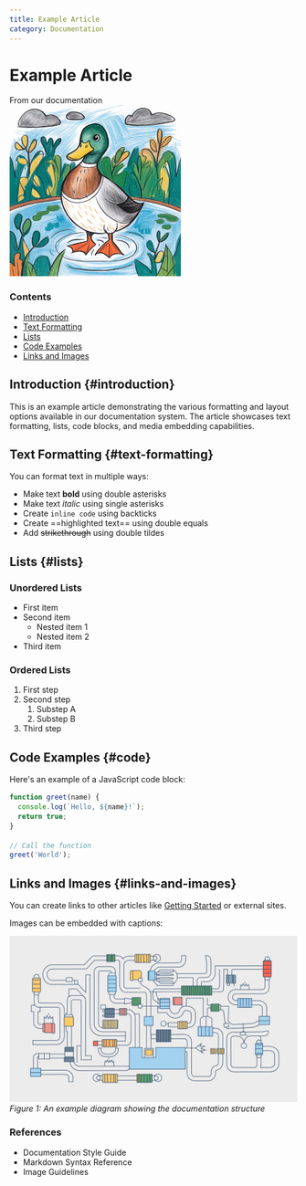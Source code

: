 ```yaml
---
title: Example Article
category: Documentation
---
```


<div class="article-header">
  <h1>Example Article</h1>
  <div class="article-metadata">
    From our documentation
  </div>
</div>

<div class="content-box">
  <img src="/images/example-image.jpg" alt="Example illustration" width="300" height="300">
  <div class="content-nav">
    <h3>Contents</h3>
    <ul>
      <li><a href="#introduction">Introduction</a></li>
      <li><a href="#text-formatting">Text Formatting</a></li>
      <li><a href="#lists">Lists</a></li>
      <li><a href="#code">Code Examples</a></li>
      <li><a href="#links-and-images">Links and Images</a></li>
    </ul>
  </div>
</div>

## Introduction {#introduction}

This is an example article demonstrating the various formatting and layout options available in our documentation system. The article showcases text formatting, lists, code blocks, and media embedding capabilities.

## Text Formatting {#text-formatting}

You can format text in multiple ways:

- Make text **bold** using double asterisks
- Make text *italic* using single asterisks
- Create `inline code` using backticks
- Create ==highlighted text== using double equals
- Add ~~strikethrough~~ using double tildes

## Lists {#lists}

### Unordered Lists

- First item
- Second item
  - Nested item 1
  - Nested item 2
- Third item

### Ordered Lists

1. First step
2. Second step
   1. Substep A
   2. Substep B
3. Third step

## Code Examples {#code}

Here's an example of a JavaScript code block:

```javascript
function greet(name) {
  console.log(`Hello, ${name}!`);
  return true;
}

// Call the function
greet('World');
```

## Links and Images {#links-and-images}

You can create links to other articles like [Getting Started](/getting-started) or external sites.

Images can be embedded with captions:

![Example diagram](/images/example-diagram.png)
*Figure 1: An example diagram showing the documentation structure*

### References

- Documentation Style Guide
- Markdown Syntax Reference
- Image Guidelines
